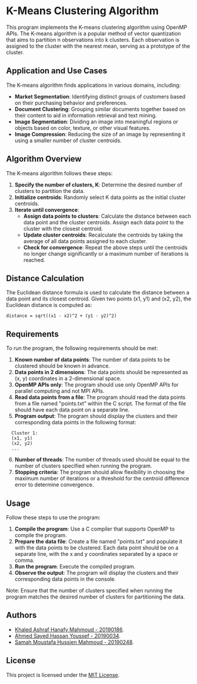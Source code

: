 # K-Means Clustering Algorithm

This program implements the K-means clustering algorithm using OpenMP APIs. The K-means algorithm is a popular method of vector quantization that aims to partition n observations into k clusters. Each observation is assigned to the cluster with the nearest mean, serving as a prototype of the cluster.

## Application and Use Cases

The K-means algorithm finds applications in various domains, including:

- **Market Segmentation**: Identifying distinct groups of customers based on their purchasing behavior and preferences.
- **Document Clustering**: Grouping similar documents together based on their content to aid in information retrieval and text mining.
- **Image Segmentation**: Dividing an image into meaningful regions or objects based on color, texture, or other visual features.
- **Image Compression**: Reducing the size of an image by representing it using a smaller number of cluster centroids.

## Algorithm Overview

The K-means algorithm follows these steps:

1. **Specify the number of clusters, K**: Determine the desired number of clusters to partition the data.
2. **Initialize centroids**: Randomly select K data points as the initial cluster centroids.
3. **Iterate until convergence**:
   - **Assign data points to clusters**: Calculate the distance between each data point and the cluster centroids. Assign each data point to the cluster with the closest centroid.
   - **Update cluster centroids**: Recalculate the centroids by taking the average of all data points assigned to each cluster.
   - **Check for convergence**: Repeat the above steps until the centroids no longer change significantly or a maximum number of iterations is reached.

## Distance Calculation

The Euclidean distance formula is used to calculate the distance between a data point and its closest centroid. Given two points (x1, y1) and (x2, y2), the Euclidean distance is computed as:
```
distance = sqrt((x1 - x2)^2 + (y1 - y2)^2)
```

## Requirements

To run the program, the following requirements should be met:

1. **Known number of data points**: The number of data points to be clustered should be known in advance.
2. **Data points in 2 dimensions**: The data points should be represented as (x, y) coordinates in a 2-dimensional space.
3. **OpenMP APIs only**: The program should use only OpenMP APIs for parallel computing and not MPI APIs.
4. **Read data points from a file**: The program should read the data points from a file named "points.txt" within the C script. The format of the file should have each data point on a separate line.
5. **Program output**: The program should display the clusters and their corresponding data points in the following format:
```
  Cluster 1:
  (x1, y1)
  (x2, y2)
  ...
```

6. **Number of threads**: The number of threads used should be equal to the number of clusters specified when running the program.
7. **Stopping criteria**: The program should allow flexibility in choosing the maximum number of iterations or a threshold for the centroid difference error to determine convergence.

## Usage

Follow these steps to use the program:

1. **Compile the program**: Use a C compiler that supports OpenMP to compile the program.
2. **Prepare the data file**: Create a file named "points.txt" and populate it with the data points to be clustered. Each data point should be on a separate line, with the x and y coordinates separated by a space or comma.
3. **Run the program**: Execute the compiled program.
4. **Observe the output**: The program will display the clusters and their corresponding data points in the console.

Note: Ensure that the number of clusters specified when running the program matches the desired number of clusters for partitioning the data.

## Authors

- [Khaled Ashraf Hanafy Mahmoud - 20190186](https://github.com/KhaledAshrafH).
- [Ahmed Sayed Hassan Youssef - 20190034](https://github.com/AhmedSayed117).
- [Samah Moustafa Hussien Mahmoud - 20190248](https://github.com/Samah-20190248).

## License

This project is licensed under the [MIT License](LICENSE.md).
